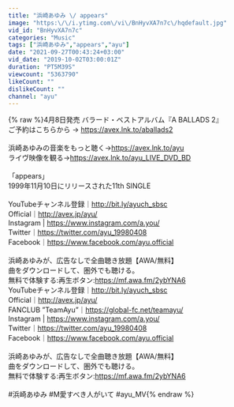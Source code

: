 ```yaml
---
title: "浜崎あゆみ \/ appears"
image: "https:\/\/i.ytimg.com\/vi\/BnHyvXA7n7c\/hqdefault.jpg"
vid_id: "BnHyvXA7n7c"
categories: "Music"
tags: ["浜崎あゆみ","appears","ayu"]
date: "2021-09-27T00:43:24+03:00"
vid_date: "2019-10-02T03:00:01Z"
duration: "PT5M39S"
viewcount: "5363790"
likeCount: ""
dislikeCount: ""
channel: "ayu"
---
```

{% raw %}4月8日発売 バラード・ベストアルバム『A BALLADS 2』<br />ご予約はこちらから → <a rel="nofollow" target="blank" href="https://avex.lnk.to/aballads2​​">https://avex.lnk.to/aballads2​​</a><br /><br />浜崎あゆみの音楽をもっと聴く→<a rel="nofollow" target="blank" href="https://avex.lnk.to/ayu">https://avex.lnk.to/ayu</a><br />ライヴ映像を観る→<a rel="nofollow" target="blank" href="https://avex.lnk.to/ayu_LIVE_DVD_BD">https://avex.lnk.to/ayu_LIVE_DVD_BD</a><br /><br />「appears」<br />1999年11月10日にリリースされた11th SINGLE<br /><br />YouTubeチャンネル登録｜<a rel="nofollow" target="blank" href="http://bit.ly/ayuch_sbsc">http://bit.ly/ayuch_sbsc</a><br />Official｜<a rel="nofollow" target="blank" href="http://avex.jp/ayu/">http://avex.jp/ayu/</a><br />Instagram | <a rel="nofollow" target="blank" href="https://www.instagram.com/a.you/">https://www.instagram.com/a.you/</a><br />Twitter｜<a rel="nofollow" target="blank" href="https://twitter.com/ayu_19980408">https://twitter.com/ayu_19980408</a><br />Facebook｜<a rel="nofollow" target="blank" href="https://www.facebook.com/ayu.official">https://www.facebook.com/ayu.official</a><br /><br />浜崎あゆみが、広告なしで全曲聴き放題【AWA/無料】<br />曲をダウンロードして、圏外でも聴ける。<br />無料で体験する:再生ボタン:<a rel="nofollow" target="blank" href="https://mf.awa.fm/2ybYNA6">https://mf.awa.fm/2ybYNA6</a><br />YouTubeチャンネル登録｜<a rel="nofollow" target="blank" href="http://bit.ly/ayuch_sbsc">http://bit.ly/ayuch_sbsc</a><br />Official｜<a rel="nofollow" target="blank" href="http://avex.jp/ayu/">http://avex.jp/ayu/</a><br />FANCLUB ”TeamAyu”｜<a rel="nofollow" target="blank" href="https://global-fc.net/teamayu/">https://global-fc.net/teamayu/</a><br />Instagram | <a rel="nofollow" target="blank" href="https://www.instagram.com/a.you/">https://www.instagram.com/a.you/</a><br />Twitter｜<a rel="nofollow" target="blank" href="https://twitter.com/ayu_19980408">https://twitter.com/ayu_19980408</a><br />Facebook｜<a rel="nofollow" target="blank" href="https://www.facebook.com/ayu.official">https://www.facebook.com/ayu.official</a><br /><br />浜崎あゆみが、広告なしで全曲聴き放題【AWA/無料】<br />曲をダウンロードして、圏外でも聴ける。<br />無料で体験する:再生ボタン:<a rel="nofollow" target="blank" href="https://mf.awa.fm/2ybYNA6">https://mf.awa.fm/2ybYNA6</a><br /><br />#浜崎あゆみ #M愛すべき人がいて #ayu_MV{% endraw %}
